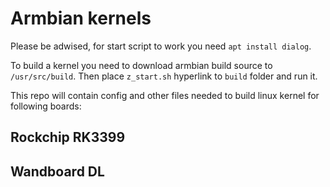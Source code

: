 # Armbian kernels
Please be adwised, for start script to work you need `apt install dialog`.

To build a kernel you need to download armbian build source to `/usr/src/build`. 
Then place `z_start.sh` hyperlink to `build` folder and run it. 

This repo will contain config and other files needed to build linux kernel for following boards:

## Rockchip RK3399

## Wandboard DL
